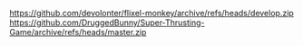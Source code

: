 https://github.com/devolonter/flixel-monkey/archive/refs/heads/develop.zip
https://github.com/DruggedBunny/Super-Thrusting-Game/archive/refs/heads/master.zip
